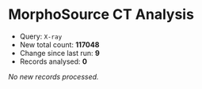 # MorphoSource CT Analysis

* Query: `X-ray`
* New total count: **117048**
* Change since last run: **9**
* Records analysed: **0**

_No new records processed._